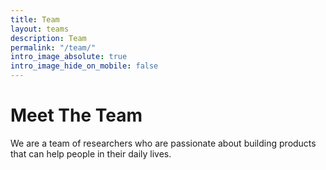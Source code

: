 ```yaml
---
title: Team
layout: teams
description: Team
permalink: "/team/"
intro_image_absolute: true
intro_image_hide_on_mobile: false
---
```


# Meet The Team

We are a team of researchers who are passionate about building products that can help people in their daily lives.